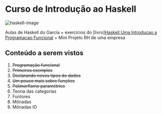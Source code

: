 # Curso de Introdução ao Haskell

![haskell-image](https://computingstories.com/img/2017-01-24/haskell-impressions/haskell-logo.png)

Aulas de Haskell do Garcia + exercícios do [livro][Haskell Uma Introducao a Programacao Funcional](https://www.casadocodigo.com.br/products/livro-haskell) + Mini Projeto RH de uma empresa

## Conteúdo a serem vistos

1. ~~Programação funcional~~
2. ~~Primeiros exemplos~~
3. ~~Declarando novos tipos de dados~~
4. ~~Um pouco mais sobre funções~~
5. ~~Polimorfismo paramétrico~~
6. Teoria das categorias
7. Funtores
8. Mônadas
9. Mônadas IO
